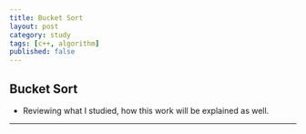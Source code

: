 ```yaml
---
title: Bucket Sort
layout: post
category: study
tags: [c++, algorithm]
published: false
---
```


## Bucket Sort
* Reviewing what I studied, how this work will be explained as well. 
---

